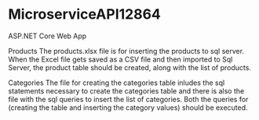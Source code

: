 # MicroserviceAPI12864
ASP.NET Core Web App


Products
The products.xlsx file is for inserting the products to sql server. When the Excel file gets saved as a CSV file and then imported to Sql Server, the product table should be created, along with the list of products. 

Categories
The file for creating the categories table inludes the sql statements necessary to create the categories table and there is also the file with the sql queries to insert the list of categories. 
Both the queries for (creating the table and inserting the category values) should be executed.


